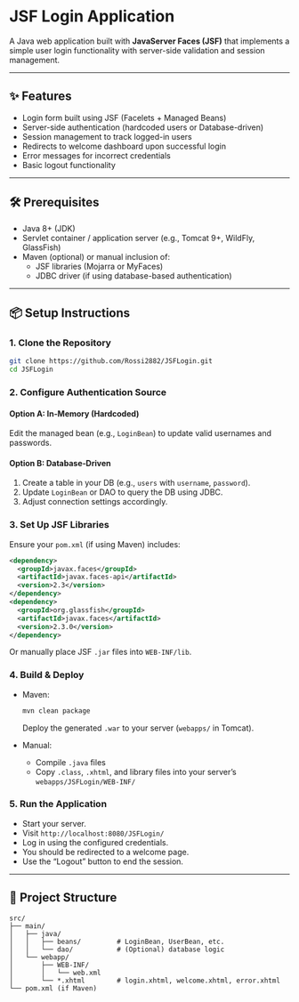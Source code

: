 # JSF Login Application

A Java web application built with **JavaServer Faces (JSF)** that implements a simple user login functionality with server-side validation and session management.

---

## ✨ Features

- Login form built using JSF (Facelets + Managed Beans)
- Server-side authentication (hardcoded users or Database-driven)
- Session management to track logged-in users
- Redirects to welcome dashboard upon successful login
- Error messages for incorrect credentials
- Basic logout functionality

---

## 🛠️ Prerequisites

- Java 8+ (JDK)
- Servlet container / application server (e.g., Tomcat 9+, WildFly, GlassFish)
- Maven (optional) or manual inclusion of:
  - JSF libraries (Mojarra or MyFaces)
  - JDBC driver (if using database-based authentication)

---

## 📦 Setup Instructions

### 1. Clone the Repository

```bash
git clone https://github.com/Rossi2882/JSFLogin.git
cd JSFLogin
```

### 2. Configure Authentication Source

#### Option A: In‑Memory (Hardcoded)
Edit the managed bean (e.g., `LoginBean`) to update valid usernames and passwords.

#### Option B: Database‑Driven
1. Create a table in your DB (e.g., `users` with `username`, `password`).
2. Update `LoginBean` or DAO to query the DB using JDBC.
3. Adjust connection settings accordingly.

### 3. Set Up JSF Libraries

Ensure your `pom.xml` (if using Maven) includes:
```xml
<dependency>
  <groupId>javax.faces</groupId>
  <artifactId>javax.faces-api</artifactId>
  <version>2.3</version>
</dependency>
<dependency>
  <groupId>org.glassfish</groupId>
  <artifactId>javax.faces</artifactId>
  <version>2.3.0</version>
</dependency>
```

Or manually place JSF `.jar` files into `WEB-INF/lib`.

### 4. Build & Deploy

- Maven:
  ```bash
  mvn clean package
  ```
  Deploy the generated `.war` to your server (`webapps/` in Tomcat).

- Manual:
  - Compile `.java` files
  - Copy `.class`, `.xhtml`, and library files into your server’s `webapps/JSFLogin/WEB-INF/`

### 5. Run the Application

- Start your server.
- Visit `http://localhost:8080/JSFLogin/`
- Log in using the configured credentials.
- You should be redirected to a welcome page.
- Use the “Logout” button to end the session.

---

## 🧭 Project Structure

```
src/
├── main/
│   ├── java/
│   │   ├── beans/         # LoginBean, UserBean, etc.
│   │   └── dao/           # (Optional) database logic
│   └── webapp/
│       ├── WEB-INF/
│       │   └── web.xml
│       └── *.xhtml        # login.xhtml, welcome.xhtml, error.xhtml
└── pom.xml (if Maven)
```
